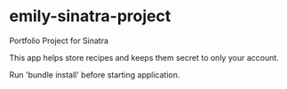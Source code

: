 # emily-sinatra-project
Portfolio Project for Sinatra

This app helps store recipes and keeps them secret to only your account. 

Run 'bundle install' before starting application.
